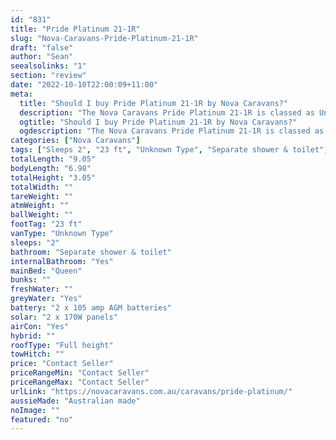 ```yaml
---
id: "831"
title: "Pride Platinum 21-1R"
slug: "Nova-Caravans-Pride-Platinum-21-1R"
draft: "false"
author: "Sean"
seealsolinks: "1"
section: "review"
date: "2022-10-10T22:00:09+11:00"
meta:
  title: "Should I buy Pride Platinum 21-1R by Nova Caravans?"
  description: "The Nova Caravans Pride Platinum 21-1R is classed as Unknown Type, and sleeps 2 people. It is Australian made and comes in at 23 ft. It generally has Separate shower & toilet."
  ogtitle: "Should I buy Pride Platinum 21-1R by Nova Caravans?"
  ogdescription: "The Nova Caravans Pride Platinum 21-1R is classed as Unknown Type, and sleeps 2 people. It is Australian made and comes in at 23 ft. It generally has Separate shower & toilet."
categories: ["Nova Caravans"]
tags: ["Sleeps 2", "23 ft", "Unknown Type", "Separate shower & toilet", "Full height", "Price Unknown"]
totalLength: "9.05"
bodyLength: "6.98"
totalHeight: "3.05"
totalWidth: ""
tareWeight: ""
atmWeight: ""
ballWeight: ""
footTag: "23 ft"
vanType: "Unknown Type"
sleeps: "2"
bathroom: "Separate shower & toilet"
internalBathroom: "Yes"
mainBed: "Queen"
bunks: ""
freshWater: ""
greyWater: "Yes"
battery: "2 x 105 amp AGM batteries"
solar: "2 x 170W panels"
airCon: "Yes"
hybrid: ""
roofType: "Full height"
towHitch: ""
price: "Contact Seller"
priceRangeMin: "Contact Seller"
priceRangeMax: "Contact Seller"
urlLink: "https://novacaravans.com.au/caravans/pride-platinum/"
aussieMade: "Australian made"
noImage: ""
featured: "no"
---
```

